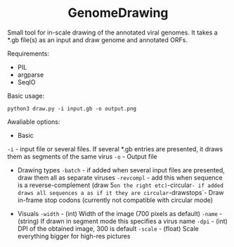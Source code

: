 <h1 align="center">GenomeDrawing</h1>

Small tool for in-scale drawing of the annotated viral genomes.
It takes a *.gb file(s) as an input and draw genome and annotated ORFs.

Requirements:

- PIL
- argparse
- SeqIO

Basic usage:

```
python3 draw.py -i input.gb -o output.png
```


Awaliable options:

- Basic

`-i` - input file or several files. If several *.gb entries are presented, it draws them as segments of the same virus
`-o` - Output file

- Drawing types
`-batch`    - if added when several input files are presented, draw them all as separate viruses
`-revcompl` - add this when sequence is a reverse-complement (draw 5` on the right etc)
`-circular` - if added draws all sequences a as if it they are circular
`-drawstops`- Draw in-frame stop codons (currently not compatible with circular mode)

- Visuals
`-width`    - (int) Width of the image (700 pixels as default)
`-name`     - (string) If drawn in segment mode this specifies a virus name
`-dpi`      - (int)   DPI of the obtained image, 300 is default
`-scale`    - (float) Scale everything bigger for high-res pictures
